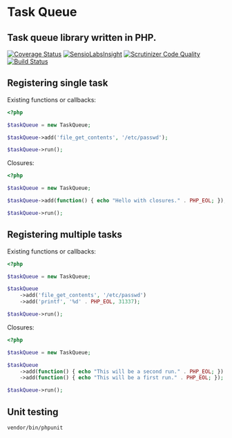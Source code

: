 # Task Queue

## Task queue library written in PHP.

[![Coverage Status](https://coveralls.io/repos/github/plvhx/task-queue/badge.svg?branch=master)](https://coveralls.io/github/plvhx/task-queue?branch=master)
[![SensioLabsInsight](https://insight.sensiolabs.com/projects/8d81bd99-56ad-4635-9236-f65497ea3881/small.png)](https://insight.sensiolabs.com/projects/8d81bd99-56ad-4635-9236-f65497ea3881)
[![Scrutinizer Code Quality](https://scrutinizer-ci.com/g/plvhx/task-queue/badges/quality-score.png?b=master)](https://scrutinizer-ci.com/g/plvhx/task-queue/?branch=master)
[![Build Status](https://scrutinizer-ci.com/g/plvhx/task-queue/badges/build.png?b=master)](https://scrutinizer-ci.com/g/plvhx/task-queue/build-status/master)

## Registering single task

Existing functions or callbacks:

```php
<?php

$taskQueue = new TaskQueue;

$taskQueue->add('file_get_contents', '/etc/passwd');

$taskQueue->run();
```

Closures:

```php
<?php

$taskQueue = new TaskQueue;

$taskQueue->add(function() { echo "Hello with closures." . PHP_EOL; });

$taskQueue->run();
```

## Registering multiple tasks

Existing functions or callbacks:

```php
<?php

$taskQueue = new TaskQueue;

$taskQueue
	->add('file_get_contents', '/etc/passwd')
	->add('printf', '%d' . PHP_EOL, 31337);

$taskQueue->run();
```

Closures:

```php
<?php

$taskQueue = new TaskQueue;

$taskQueue
	->add(function() { echo "This will be a second run." . PHP_EOL; })
	->add(function() { echo "This will be a first run." . PHP_EOL; });

$taskQueue->run();
```

## Unit testing

```
vendor/bin/phpunit
```
